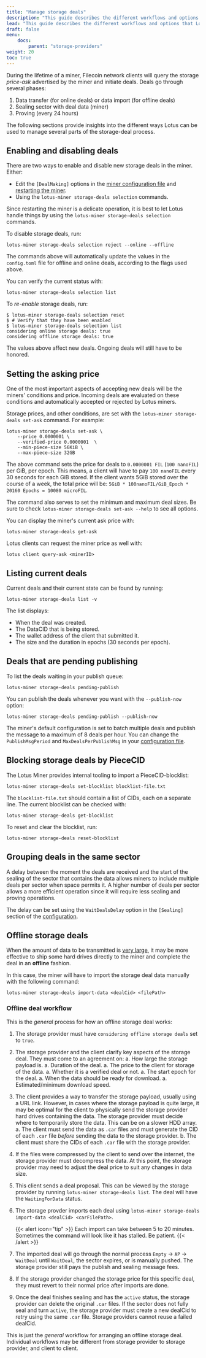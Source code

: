 ```yaml
---
title: "Manage storage deals"
description: "This guide describes the different workflows and options that Lotus miners can use to manage storage deals."
lead: "This guide describes the different workflows and options that Lotus miners can use to manage storage deals."
draft: false
menu:
    docs:
        parent: "storage-providers"
weight: 20
toc: true
---
```


During the lifetime of a miner, Filecoin network clients will query the storage _price-ask_ advertised by the miner and initiate deals. Deals go through several phases:

1. Data transfer (for online deals) or data import (for offline deals)
2. Sealing sector with deal data (miner)
3. Proving (every 24 hours)

The following sections provide insights into the different ways Lotus can be used to manage several parts of the storage-deal process.

## Enabling and disabling deals

There are two ways to enable and disable new storage deals in the miner. Either:

- Edit the `[DealMaking]` options in the [miner configuration file](miner-configuration.md) and [restarting the miner](miner-lifecycle.md).
- Using the `lotus-miner storage-deals selection` commands.

Since restarting the miner is a delicate operation, it is best to let Lotus handle things by using the `lotus-miner storage-deals selection` commands.

To disable storage deals, run:

```shell
lotus-miner storage-deals selection reject --online --offline
```

The commands above will automatically update the values in the `config.toml` file for offline and online deals, according to the flags used above.

You can verify the current status with:

```shell
lotus-miner storage-deals selection list
```

To _re-enable_ storage deals, run:

```shell
$ lotus-miner storage-deals selection reset
$ # Verify that they have been enabled
$ lotus-miner storage-deals selection list
considering online storage deals: true
considering offline storage deals: true
```

The values above affect new deals. Ongoing deals will still have to be honored.

## Setting the asking price

One of the most important aspects of accepting new deals will be the miners' conditions and price. Incoming deals are evaluated on these conditions and automatically accepted or rejected by Lotus miners.

Storage prices, and other conditions, are set with the `lotus-miner storage-deals set-ask` command. For example:

```shell
lotus-miner storage-deals set-ask \
    --price 0.0000001 \
    --verified-price 0.0000001  \
    --min-piece-size 56KiB \
    --max-piece-size 32GB
```

The above command sets the price for deals to `0.0000001 FIL` (`100 nanoFIL`) per GiB, per epoch. This means, a client will have to pay `100 nanoFIL` every 30 seconds for each GiB stored. If the client wants 5GiB stored over the course of a week, the total price will be: `5GiB * 100nanoFIL/GiB_Epoch * 20160 Epochs = 10080 microFIL`.

The command also serves to set the minimum and maximum deal sizes. Be sure to check `lotus-miner storage-deals set-ask --help` to see all options.

You can display the miner's current ask price with:

```shell
lotus-miner storage-deals get-ask
```

Lotus clients can request the miner price as well with:

```shell
lotus client query-ask <minerID>
```

## Listing current deals

Current deals and their current state can be found by running:

```shell
lotus-miner storage-deals list -v
```

The list displays:

- When the deal was created.
- The DataCID that is being stored.
- The wallet address of the client that submitted it.
- The size and the duration in epochs (30 seconds per epoch).

## Deals that are pending publishing

To list the deals waiting in your publish queue:

```shell
lotus-miner storage-deals pending-publish
```

You can publish the deals whenever you want with the `--publish-now` option:

```shell
lotus-miner storage-deals pending-publish --publish-now
```

The miner's default configuration is set to batch multiple deals and publish the message to a maximum of 8 deals per hour. You can change the `PublishMsgPeriod` and `MaxDealsPerPublishMsg` in your [configuration file](miner-configuration.md#publishing-several-deals-in-one-message).

## Blocking storage deals by PieceCID

The Lotus Miner provides internal tooling to import a PieceCID-blocklist:

```shell
lotus-miner storage-deals set-blocklist blocklist-file.txt
```

The `blocklist-file.txt` should contain a list of CIDs, each on a separate line. The current blocklist can be checked with:

```shell
lotus-miner storage-deals get-blocklist
```

To reset and clear the blocklist, run:

```shell
lotus-miner storage-deals reset-blocklist
```

## Grouping deals in the same sector

A delay between the moment the deals are received and the start of the sealing of the sector that contains the data allows miners to include multiple deals per sector when space permits it. A higher number of deals per sector allows a more efficient operation since it will require less sealing and proving operations.

The delay can be set using the `WaitDealsDelay` option in the `[Sealing]` section of the [configuration](miner-configuration.md).

## Offline storage deals

When the amount of data to be transmitted is [very large](../../store/lotus/very-large-files.md#deals-with-offline-data-transfer), it may be more effective to ship some hard drives directly to the miner and complete the deal in an **offline** fashion.

In this case, the miner will have to import the storage deal data manually with the following command:

```shell
lotus-miner storage-deals import-data <dealCid> <filePath>
```

### Offline deal workflow

This is the _general_ process for how an offline storage deal works:

1. The storage provider must have `considering offline storage deals` set to `true`.
1. The storage provider and the client clarify key aspects of the storage deal. They must come to an agreement on:
a. How large the storage payload is.
a. Duration of the deal.
a. The price to the client for storage of the data.
a. Whether it is a verified deal or not.
a. The start epoch for the deal.
a. When the data should be ready for download.
a. Estimated/minimum download speed.
1. The client provides a way to transfer the storage payload, usually using a URL link. However, in cases where the storage payload is quite large, it may be optimal for the client to physically send the storage provider hard drives containing the data. The storage provider must decide where to temporarily store the data. This can be on a slower HDD array.
a. The client must send the data as `.car` files and must generate the CID of each `.car` file _before_ sending the data to the storage provider.
b. The client must share the CIDs of each `.car` file with the storage provider.
1. If the files were compressed by the client to send over the internet, the storage provider must decompress the data. At this point, the storage provider may need to adjust the deal price to suit any changes in data size.
1. This client sends a deal proposal. This can be viewed by the storage provider by running `lotus-miner storage-deals list`. The deal will have the `WaitingForData` status.
1. The storage provder imports each deal using `lotus-miner storage-deals import-data <dealCid> <carFilePath>`.

   {{< alert icon="tip" >}}
   Each import can take between 5 to 20 minutes. Sometimes the command will look like it has stalled. Be patient.
   {{< /alert >}}
1. The imported deal will go through the normal process `Empty` → `AP` → `WaitDeal` until `WaitDeal`, the sector expires, or is manually pushed. The storage provider still pays the publish and sealing message fees.
1. If the storage provider changed the storage price for this specific deal, they must revert to their normal price after imports are done.
1. Once the deal finishes sealing and has the `active` status, the storage provider can delete the original `.car` files. If the sector does not fully seal and turn `active`, the storage provider must create a new dealCid to retry using the same `.car` file. Storage providers cannot reuse a failed dealCid.

This is just the _general_ workflow for arranging an offline storage deal. Individual workflows may be different from storage provider to storage provider, and client to client.
